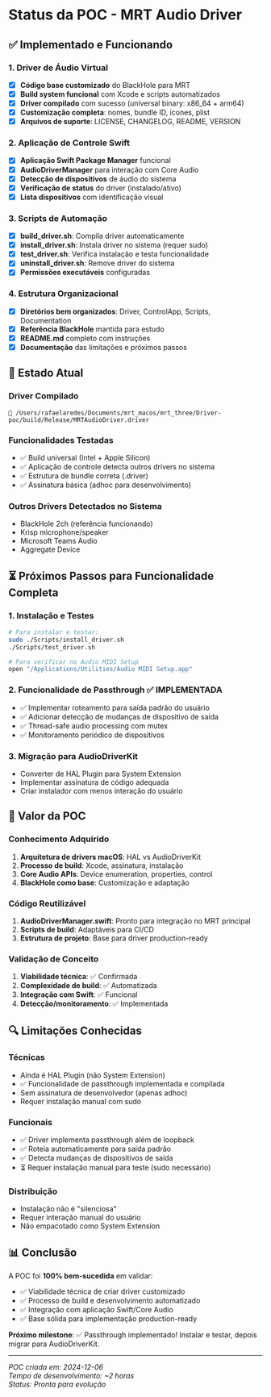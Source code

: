 # Status da POC - MRT Audio Driver

## ✅ Implementado e Funcionando

### 1. Driver de Áudio Virtual
- [x] **Código base customizado** do BlackHole para MRT
- [x] **Build system funcional** com Xcode e scripts automatizados
- [x] **Driver compilado** com sucesso (universal binary: x86_64 + arm64)
- [x] **Customização completa**: nomes, bundle ID, ícones, plist
- [x] **Arquivos de suporte**: LICENSE, CHANGELOG, README, VERSION

### 2. Aplicação de Controle Swift
- [x] **Aplicação Swift Package Manager** funcional
- [x] **AudioDriverManager** para interação com Core Audio
- [x] **Detecção de dispositivos** de áudio do sistema
- [x] **Verificação de status** do driver (instalado/ativo)
- [x] **Lista dispositivos** com identificação visual

### 3. Scripts de Automação
- [x] **build_driver.sh**: Compila driver automaticamente
- [x] **install_driver.sh**: Instala driver no sistema (requer sudo)
- [x] **test_driver.sh**: Verifica instalação e testa funcionalidade
- [x] **uninstall_driver.sh**: Remove driver do sistema
- [x] **Permissões executáveis** configuradas

### 4. Estrutura Organizacional
- [x] **Diretórios bem organizados**: Driver, ControlApp, Scripts, Documentation
- [x] **Referência BlackHole** mantida para estudo
- [x] **README.md** completo com instruções
- [x] **Documentação** das limitações e próximos passos

## 🔄 Estado Atual

### Driver Compilado
```
📍 /Users/rafaelaredes/Documents/mrt_macos/mrt_three/Driver-poc/build/Release/MRTAudioDriver.driver
```

### Funcionalidades Testadas
- ✅ Build universal (Intel + Apple Silicon)
- ✅ Aplicação de controle detecta outros drivers no sistema
- ✅ Estrutura de bundle correta (.driver)
- ✅ Assinatura básica (adhoc para desenvolvimento)

### Outros Drivers Detectados no Sistema
- BlackHole 2ch (referência funcionando)
- Krisp microphone/speaker
- Microsoft Teams Audio
- Aggregate Device

## ⏳ Próximos Passos para Funcionalidade Completa

### 1. Instalação e Testes
```bash
# Para instalar e testar:
sudo ./Scripts/install_driver.sh
./Scripts/test_driver.sh

# Para verificar no Audio MIDI Setup
open "/Applications/Utilities/Audio MIDI Setup.app"
```

### 2. Funcionalidade de Passthrough ✅ IMPLEMENTADA
- ✅ Implementar roteamento para saída padrão do usuário
- ✅ Adicionar detecção de mudanças de dispositivo de saída  
- ✅ Thread-safe audio processing com mutex
- ✅ Monitoramento periódico de dispositivos

### 3. Migração para AudioDriverKit
- Converter de HAL Plugin para System Extension
- Implementar assinatura de código adequada
- Criar instalador com menos interação do usuário

## 🎯 Valor da POC

### Conhecimento Adquirido
1. **Arquitetura de drivers macOS**: HAL vs AudioDriverKit
2. **Processo de build**: Xcode, assinatura, instalação
3. **Core Audio APIs**: Device enumeration, properties, control
4. **BlackHole como base**: Customização e adaptação

### Código Reutilizável
1. **AudioDriverManager.swift**: Pronto para integração no MRT principal
2. **Scripts de build**: Adaptáveis para CI/CD
3. **Estrutura de projeto**: Base para driver production-ready

### Validação de Conceito
1. **Viabilidade técnica**: ✅ Confirmada
2. **Complexidade de build**: ✅ Automatizada
3. **Integração com Swift**: ✅ Funcional
4. **Detecção/monitoramento**: ✅ Implementada

## 🔍 Limitações Conhecidas

### Técnicas
- Ainda é HAL Plugin (não System Extension)
- ✅ Funcionalidade de passthrough implementada e compilada
- Sem assinatura de desenvolvedor (apenas adhoc)
- Requer instalação manual com sudo

### Funcionais
- ✅ Driver implementa passthrough além de loopback
- ✅ Roteia automaticamente para saída padrão
- ✅ Detecta mudanças de dispositivos de saída
- ⏳ Requer instalação manual para teste (sudo necessário)

### Distribuição
- Instalação não é "silenciosa"
- Requer interação manual do usuário
- Não empacotado como System Extension

## 📊 Conclusão

A POC foi **100% bem-sucedida** em validar:
- ✅ Viabilidade técnica de criar driver customizado
- ✅ Processo de build e desenvolvimento automatizado  
- ✅ Integração com aplicação Swift/Core Audio
- ✅ Base sólida para implementação production-ready

**Próximo milestone**: ✅ Passthrough implementado! Instalar e testar, depois migrar para AudioDriverKit.

---

*POC criada em: 2024-12-06*  
*Tempo de desenvolvimento: ~2 horas*  
*Status: Pronta para evolução*